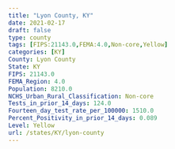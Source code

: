 ```yaml
---
title: "Lyon County, KY"
date: 2021-02-17
draft: false
type: county
tags: [FIPS:21143.0,FEMA:4.0,Non-core,Yellow]
categories: [KY]
County: Lyon County
State: KY
FIPS: 21143.0
FEMA_Region: 4.0
Population: 8210.0
NCHS_Urban_Rural_Classification: Non-core
Tests_in_prior_14_days: 124.0
Fourteen_day_test_rate_per_100000: 1510.0
Percent_Positivity_in_prior_14_days: 0.089
Level: Yellow
url: /states/KY/lyon-county
---
```




